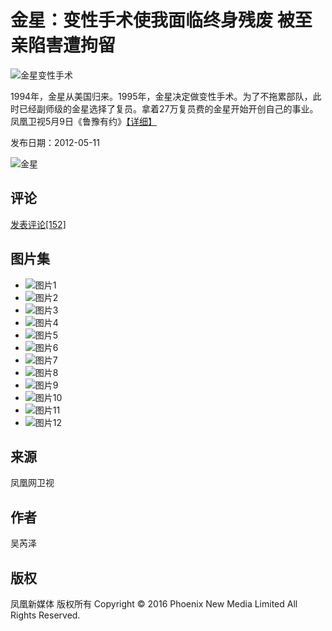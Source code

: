 # 金星：变性手术使我面临终身残废 被至亲陷害遭拘留

![金星变性手术](https://dolphin.deliver.ifeng.com/c?z=ifeng&la=0&si=2&ci=23&cg=22&c=29&or=232&l=715&bg=715&b=713&u=https://y0.ifengimg.com/34c4a1d78882290c/2012/0528/1x1.gif)

1994年，金星从美国归来。1995年，金星决定做变性手术。为了不拖累部队，此时已经副师级的金星选择了复员。拿着27万复员费的金星开始开创自己的事业。凤凰卫视5月9日《鲁豫有约》[【详细】](http://phtv.ifeng.com/program/lyyy/detail_2012_05/10/14439861_0.shtml)

发布日期：2012-05-11

![金星](http://y1.ifengimg.com/b53fdc13cc092fd3/2012/0511/rdn_4fac68aed168c.jpg)

## 评论
[发表评论\[152\]](http://comment.ifeng.com/view.php?chId=12696&docId=14464037&docName=%E9%87%91%E6%98%9F%EF%BC%9A%E5%8F%98%E6%80%A7%E6%89%8B%E6%9C%AF%E4%BD%BF%E6%88%91%E9%9D%A2%E4%B8%B4%E7%BB%88%E8%BA%AB%E6%AE%8B%E5%BA%9F%20%E8%A2%AB%E8%87%B3%E4%BA%B2%E9%99%B7%E5%AE%B3%E9%81%AD%E6%8B%98%E7%95%99&docUrl=http%3A%2F%2Fphtv.ifeng.com%2Falbum%2Fdetail_2012_05%2F11%2F14464037_0.shtml&skey=2d73aa)

## 图片集
- ![图片1](http://y3.ifengimg.com/f04c9b92453d105f/2012/0511/xes_9febea34218056b7462995ed740d998e.jpg)
- ![图片2](http://y2.ifengimg.com/f04c9b92453d105f/2012/0511/xes_0fc6331a0a48f4010435ddbee68fb89e.jpg)
- ![图片3](http://y3.ifengimg.com/f04c9b92453d105f/2012/0511/xes_a968c8ef789871c16cd5bd918a8b98aa.jpg)
- ![图片4](http://y0.ifengimg.com/f04c9b92453d105f/2012/0511/xes_286834283fea8b4a1535547c57bae2cd.jpg)
- ![图片5](http://y0.ifengimg.com/f04c9b92453d105f/2012/0511/xes_0f4276460ba89fa967d70f156bff15e5.jpg)
- ![图片6](http://y0.ifengimg.com/f04c9b92453d105f/2012/0511/xes_4494f5c6a40519f83af4a66cbc6dafcf.jpg)
- ![图片7](http://y0.ifengimg.com/f04c9b92453d105f/2012/0511/xes_ba21346a28f346071b50044c9b80e710.jpg)
- ![图片8](http://y3.ifengimg.com/f04c9b92453d105f/2012/0511/xes_611e2cb52d19891e7769a6c2c4ebeebc.jpg)
- ![图片9](http://y3.ifengimg.com/f04c9b92453d105f/2012/0511/xes_048bb66e66582e22dfc6261352507221.jpg)
- ![图片10](http://y3.ifengimg.com/f04c9b92453d105f/2012/0511/xes_4e1be92dab39d7d143b9808cb2ac4298.jpg)
- ![图片11](http://y0.ifengimg.com/f04c9b92453d105f/2012/0511/xes_e0106fb6ff8e6ef751a497e925bed95d.jpg)
- ![图片12](http://y1.ifengimg.com/f04c9b92453d105f/2012/0511/xes_d62cc1ebe24b75a906174ccc40375162.jpg)

## 来源
凤凰网卫视

## 作者
吴芮泽

## 版权
凤凰新媒体 版权所有 Copyright © 2016 Phoenix New Media Limited All Rights Reserved.